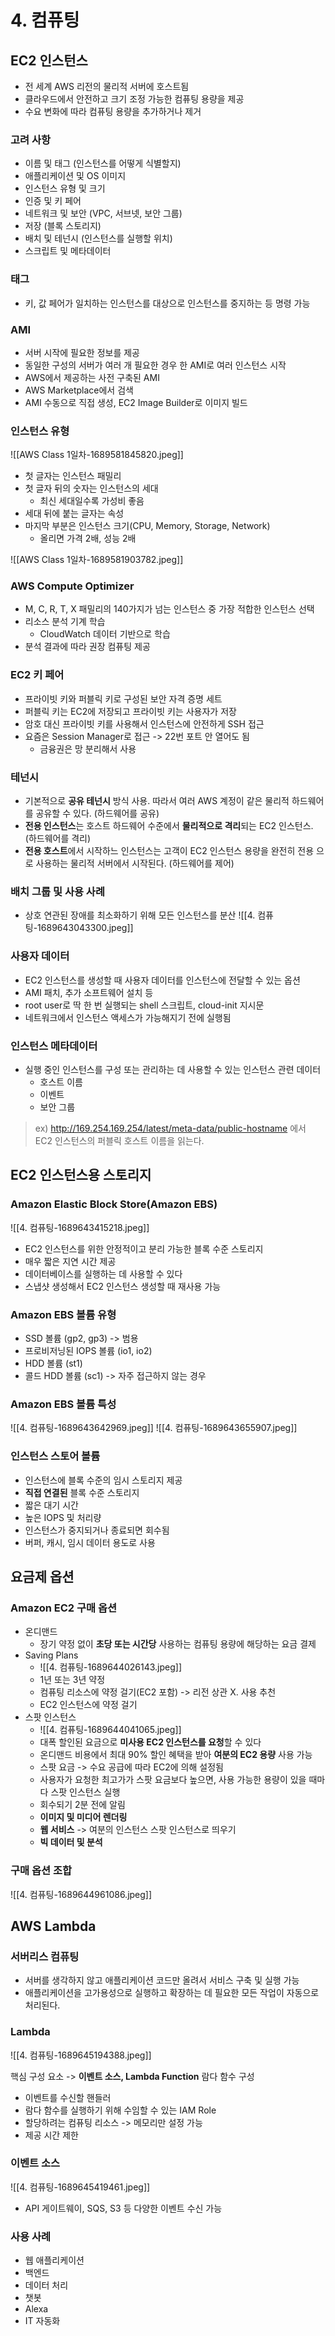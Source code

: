 # 4. 컴퓨팅

## EC2 인스턴스

- 전 세계 AWS 리전의 물리적 서버에 호스트됨
- 클라우드에서 안전하고 크기 조정 가능한 컴퓨팅 용량을 제공
- 수요 변화에 따라 컴퓨팅 용량을 추가하거나 제거

### 고려 사항
- 이름 및 태그 (인스턴스를 어떻게 식별할지)
- 애플리케이션 및 OS 이미지
- 인스턴스 유형 및 크기
- 인증 및 키 페어
- 네트워크 및 보안 (VPC, 서브넷, 보안 그룹)
- 저장 (블록 스토리지)
- 배치 및 테넌시 (인스턴스를 실행할 위치)
- 스크립트 및 메타데이터

### 태그
- 키, 값 페어가 일치하는 인스턴스를 대상으로 인스턴스를 중지하는 등 명령 가능

### AMI
- 서버 시작에 필요한 정보를 제공
- 동일한 구성의 서버가 여러 개 필요한 경우 한 AMI로 여러 인스턴스 시작
- AWS에서 제공하는 사전 구축된 AMI
- AWS Marketplace에서 검색
- AMI 수동으로 직접 생성, EC2 Image Builder로 이미지 빌드

### 인스턴스 유형
![[AWS Class 1일차-1689581845820.jpeg]]
- 첫 글자는 인스턴스 패밀리
- 첫 글자 뒤의 숫자는 인스턴스의 세대
    - 최신 세대일수록 가성비 좋음
- 세대 뒤에 붙는 글자는 속성
- 마지막 부분은 인스턴스 크기(CPU, Memory, Storage, Network)
    - 올리면 가격 2배, 성능 2배

![[AWS Class 1일차-1689581903782.jpeg]]

### AWS Compute Optimizer
- M, C, R, T, X 패밀리의 140가지가 넘는 인스턴스 중 가장 적합한 인스턴스 선택
- 리소스 분석 기계 학습
    - CloudWatch 데이터 기반으로 학습
- 분석 결과에 따라 권장 컴퓨팅 제공

###  EC2 키 페어
- 프라이빗 키와 퍼블릭 키로 구성된 보안 자격 증명 세트
- 퍼블릭 키는 EC2에 저장되고 프라이빗 키는 사용자가 저장
- 암호 대신 프라이빗 키를 사용해서 인스턴스에 안전하게 SSH 접근
- 요즘은 Session Manager로 접근 -> 22번 포트 안 열어도 됨
    - 금융권은 망 분리해서 사용

### 테넌시
- 기본적으로 **공유 테넌시** 방식 사용. 따라서 여러 AWS 계정이 같은 물리적 하드웨어를 공유할 수 있다. (하드웨어를 공유)
- **전용 인스턴스**는 호스트 하드웨어 수준에서 **물리적으로 격리**되는 EC2 인스턴스. (하드웨어를 격리)
- **전용 호스트**에서 시작하느 인스턴스는 고객이 EC2 인스턴스 용량을 완전히 전용 으로 사용하는 물리적 서버에서 시작된다. (하드웨어를 제어)

### 배치 그룹 및 사용 사례
- 상호 연관된 장애를 최소화하기 위해 모든 인스턴스를 분산
![[4. 컴퓨팅-1689643043300.jpeg]]

### 사용자 데이터
- EC2 인스턴스를 생성할 때 사용자 데이터를 인스턴스에 전달할 수 있는 옵션
- AMI 패치, 추가 소프트웨어 설치 등
- root user로 딱 한 번 실행되는 shell 스크립트, cloud-init 지시문
- 네트워크에서 인스턴스 액세스가 가능해지기 전에 실행됨

### 인스턴스 메타데이터
- 실행 중인 인스턴스를 구성 또는 관리하는 데 사용할 수 있는 인스턴스 관련 데이터
    - 호스트 이름
    - 이벤트
    - 보안 그룹

> ex) http://169.254.169.254/latest/meta-data/public-hostname
> 에서 EC2 인스턴스의 퍼블릭 호스트 이름을 읽는다.

## EC2 인스턴스용 스토리지

### Amazon Elastic Block Store(Amazon EBS)
![[4. 컴퓨팅-1689643415218.jpeg]]

- EC2 인스턴스를 위한 안정적이고 분리 가능한 블록 수준 스토리지
- 매우 짧은 지연 시간 제공
- 데이터베이스를 실행하는 데 사용할 수 있다
- 스냅샷 생성해서 EC2 인스턴스 생성할 때 재사용 가능

### Amazon EBS 볼륨 유형
- SSD 볼륨 (gp2, gp3) -> 범용
- 프로비저닝된 IOPS 볼륨 (io1, io2)
- HDD 볼륨 (st1)
- 콜드 HDD 볼륨 (sc1) -> 자주 접근하지 않는 경우

### Amazon EBS 볼륨 특성
![[4. 컴퓨팅-1689643642969.jpeg]]
![[4. 컴퓨팅-1689643655907.jpeg]]

### 인스턴스 스토어 볼륨
- 인스턴스에 블록 수준의 임시 스토리지 제공
- **직접 연결된** 블록 수준 스토리지
- 짧은 대기 시간
- 높은 IOPS 및 처리량
- 인스턴스가 중지되거나 종료되면 회수됨
- 버퍼, 캐시, 임시 데이터 용도로 사용

## 요금제 옵션

### Amazon EC2 구매 옵션

- 온디맨드
    - 장기 약정 없이 **초당 또는 시간당** 사용하는 컴퓨팅 용량에 해당하는 요금 결제
- Saving Plans
    - ![[4. 컴퓨팅-1689644026143.jpeg]]
    - 1년 또는 3년 약정
    - 컴퓨팅 리소스에 약정 걸기(EC2 포함) -> 리전 상관 X. 사용 추천
    - EC2 인스턴스에 약정 걸기
- 스팟 인스턴스
    - ![[4. 컴퓨팅-1689644041065.jpeg]]
    - 대폭 할인된 요금으로 **미사용 EC2 인스턴스를 요청**할 수 있다
    - 온디맨드 비용에서 최대 90% 할인 혜택을 받아 **여분의 EC2 용량** 사용 가능
    - 스팟 요금 -> 수요 공급에 따라 EC2에 의해 설정됨
    - 사용자가 요청한 최고가가 스팟 요금보다 높으면, 사용 가능한 용량이 있을 때마다 스팟 인스턴스 실행
    - 회수되기 2분 전에 알림
    - **이미지 및 미디어 렌더링**
    - **웹 서비스** -> 여분의 인스턴스 스팟 인스턴스로 띄우기
    - **빅 데이터 및 분석**

### 구매 옵션 조합
![[4. 컴퓨팅-1689644961086.jpeg]]


## AWS Lambda

### 서버리스 컴퓨팅
- 서버를 생각하지 않고 애플리케이션 코드만 올려서 서비스 구축 및 실행 가능
- 애플리케이션을 고가용성으로 실행하고 확장하는 데 필요한 모든 작업이 자동으로 처리된다.

### Lambda
![[4. 컴퓨팅-1689645194388.jpeg]]

핵심 구성 요소 -> **이벤트 소스, Lambda Function**
람다 함수 구성
- 이벤트를 수신할 핸들러
- 람다 함수를 실행하기 위해 수임할 수 있는 IAM Role
- 할당하려는 컴퓨팅 리소스 -> 메모리만 설정 가능
- 제공 시간 제한

### 이벤트 소스
![[4. 컴퓨팅-1689645419461.jpeg]]
- API 게이트웨이, SQS, S3 등 다양한 이벤트 수신 가능

### 사용 사례
- 웹 애플리케이션
- 백엔드
- 데이터 처리
- 챗봇
- Alexa
- IT 자동화

